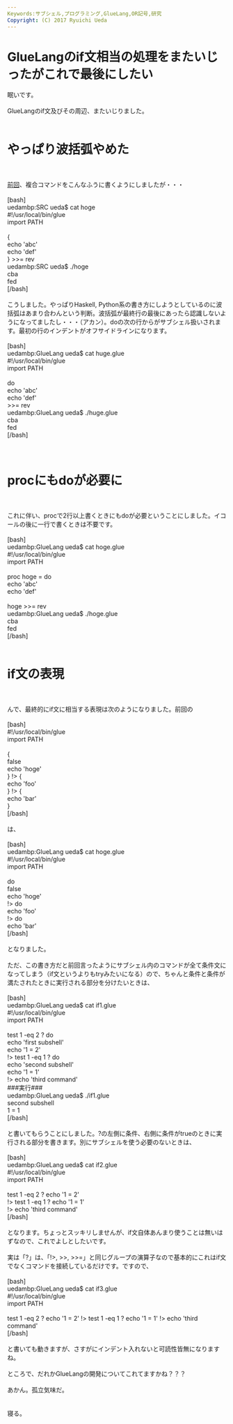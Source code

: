 ```yaml
---
Keywords:サブシェル,プログラミング,GlueLang,OR記号,研究
Copyright: (C) 2017 Ryuichi Ueda
---
```

# GlueLangのif文相当の処理をまたいじったがこれで最後にしたい
眠いです。<br />
<br />
GlueLangのif文及びその周辺、またいじりました。<br />
<br />
<h1>やっぱり波括弧やめた</h1><br />
<br />
<a href="http://blog.ueda.asia/?p=5519" title="GlueLangのif文相当の処理をガラッと変えてみた">前回</a>、複合コマンドをこんなふうに書くようにしましたが・・・<br />
<br />
[bash]<br />
uedambp:SRC ueda$ cat hoge <br />
#!/usr/local/bin/glue<br />
import PATH<br />
<br />
{<br />
	echo 'abc'<br />
	echo 'def'<br />
} &gt;&gt;= rev<br />
uedambp:SRC ueda$ ./hoge <br />
cba<br />
fed<br />
[/bash]<br />
<br />
こうしました。やっぱりHaskell, Python系の書き方にしようとしているのに波括弧はあまり合わんという判断。波括弧が最終行の最後にあったら認識しないようになってましたし・・・（アカン）。doの次の行からがサブシェル扱いされます。最初の行のインデントがオフサイドラインになります。<br />
<br />
[bash]<br />
uedambp:GlueLang ueda$ cat huge.glue <br />
#!/usr/local/bin/glue<br />
import PATH<br />
<br />
do<br />
	echo 'abc'<br />
	echo 'def'<br />
&gt;&gt;= rev<br />
uedambp:GlueLang ueda$ ./huge.glue <br />
cba<br />
fed<br />
[/bash]<br />
<br />
<br />
<h1>procにもdoが必要に</h1><br />
<br />
これに伴い、procで2行以上書くときにもdoが必要ということにしました。イコールの後に一行で書くときは不要です。<br />
<br />
[bash]<br />
uedambp:GlueLang ueda$ cat hoge.glue <br />
#!/usr/local/bin/glue<br />
import PATH<br />
<br />
proc hoge = do<br />
	echo 'abc'<br />
	echo 'def'<br />
<br />
hoge &gt;&gt;= rev<br />
uedambp:GlueLang ueda$ ./hoge.glue <br />
cba<br />
fed<br />
[/bash]<br />
<br />
<h1>if文の表現</h1><br />
<br />
んで、最終的にif文に相当する表現は次のようになりました。前回の<br />
<br />
[bash]<br />
#!/usr/local/bin/glue<br />
import PATH<br />
<br />
{<br />
	false<br />
	echo 'hoge'<br />
} !&gt; {<br />
	echo 'foo'<br />
} !&gt; {<br />
	echo 'bar'<br />
}<br />
[/bash]<br />
<br />
は、<br />
<br />
[bash]<br />
uedambp:GlueLang ueda$ cat hoge.glue <br />
#!/usr/local/bin/glue<br />
import PATH<br />
<br />
do<br />
	false<br />
	echo 'hoge'<br />
!&gt; do<br />
	echo 'foo'<br />
!&gt; do<br />
	echo 'bar'<br />
[/bash]<br />
<br />
となりました。<br />
<br />
ただ、この書き方だと前回言ったようにサブシェル内のコマンドが全て条件文になってしまう（if文というよりもtryみたいになる）ので、ちゃんと条件と条件が満たされたときに実行される部分を分けたいときは、<br />
<br />
[bash]<br />
uedambp:GlueLang ueda$ cat if1.glue <br />
#!/usr/local/bin/glue<br />
import PATH<br />
<br />
test 1 -eq 2 ? do<br />
	echo 'first subshell'<br />
	echo '1 = 2'<br />
!&gt; test 1 -eq 1 ? do<br />
	echo 'second subshell'<br />
	echo '1 = 1'<br />
!&gt; echo 'third command'<br />
###実行###<br />
uedambp:GlueLang ueda$ ./if1.glue <br />
second subshell<br />
1 = 1<br />
[/bash]<br />
<br />
と書いてもらうことにしました。?の左側に条件、右側に条件がtrueのときに実行される部分を書きます。別にサブシェルを使う必要のないときは、<br />
<br />
[bash]<br />
uedambp:GlueLang ueda$ cat if2.glue <br />
#!/usr/local/bin/glue<br />
import PATH<br />
<br />
test 1 -eq 2 ? echo '1 = 2'<br />
!&gt; test 1 -eq 1 ? echo '1 = 1'<br />
!&gt; echo 'third command'<br />
[/bash]<br />
<br />
となります。ちょっとスッキリしませんが、if文自体あんまり使うことは無いはずなので、これでよしとしたいです。<br />
<br />
実は「?」は、「!>, >>, >>=」と同じグループの演算子なので基本的にこれはif文でなくコマンドを接続しているだけです。ですので、<br />
<br />
[bash]<br />
uedambp:GlueLang ueda$ cat if3.glue <br />
#!/usr/local/bin/glue<br />
import PATH<br />
<br />
test 1 -eq 2 ? echo '1 = 2' !&gt; test 1 -eq 1 ? echo '1 = 1' !&gt; echo 'third command'<br />
[/bash]<br />
<br />
と書いても動きますが、さすがにインデント入れないと可読性皆無になりますね。<br />
<br />
ところで、だれかGlueLangの開発についてこれてますかね？？？<br />
<br />
あかん。孤立気味だ。<br />
<br />
<br />
寝る。

